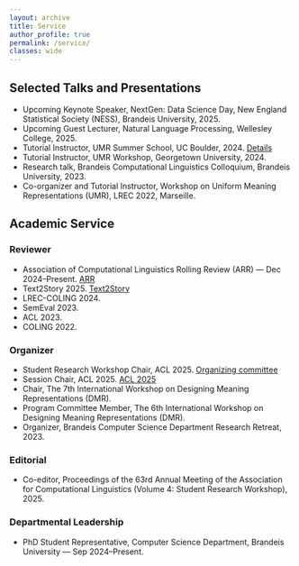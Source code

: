 ```yaml
---
layout: archive
title: Service
author_profile: true
permalink: /service/
classes: wide
---
```

## Selected Talks and Presentations

- Upcoming Keynote Speaker, NextGen: Data Science Day, New England Statistical Society (NESS), Brandeis University, 2025.
- Upcoming Guest Lecturer, Natural Language Processing, Wellesley College, 2025.
- Tutorial Instructor, UMR Summer School, UC Boulder, 2024. [Details](https://umr4nlp.github.io/web/SummerSchool2024.html)
- Tutorial Instructor, UMR Workshop, Georgetown University, 2024.
- Research talk, Brandeis Computational Linguistics Colloquium, Brandeis University, 2023.
- Co-organizer and Tutorial Instructor, Workshop on Uniform Meaning Representations (UMR), LREC 2022, Marseille.

## Academic Service

### Reviewer
- Association of Computational Linguistics Rolling Review (ARR) — Dec 2024–Present. [ARR](https://aclrollingreview.org/)
- Text2Story 2025. [Text2Story](https://text2story25.inesctec.pt/)
- LREC-COLING 2024.
- SemEval 2023.
- ACL 2023.
- COLING 2022.

### Organizer
- Student Research Workshop Chair, ACL 2025. [Organizing committee](https://2025.aclweb.org/organization/)
- Session Chair, ACL 2025. [ACL 2025](https://2025.aclweb.org/)
- Chair, The 7th International Workshop on Designing Meaning Representations (DMR).
- Program Committee Member, The 6th International Workshop on Designing Meaning Representations (DMR).
- Organizer, Brandeis Computer Science Department Research Retreat, 2023.

### Editorial
- Co-editor, Proceedings of the 63rd Annual Meeting of the Association for Computational Linguistics (Volume 4: Student Research Workshop), 2025.

### Departmental Leadership
- PhD Student Representative, Computer Science Department, Brandeis University — Sep 2024–Present.